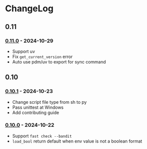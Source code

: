 # ChangeLog

## 0.11

### [0.11.0](../../releases/tag/v0.10.0) - 2024-10-29

- Support uv
- Fix `get_current_version` error
- Auto use pdm/uv to export for sync command

## 0.10

### [0.10.1](../../releases/tag/v0.10.1) - 2024-10-23

- Change script file type from sh to py
- Pass unittest at Windows
- Add contributing guide

### [0.10.0](../../releases/tag/v0.10.0) - 2024-10-22

- Support `fast check --bandit`
- `load_bool` return default when env value is not a boolean format
